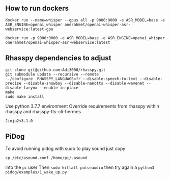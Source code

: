 ## How to run dockers

```
docker run --name=whisper --gpus all -p 9000:9000 -e ASR_MODEL=base -e ASR_ENGINE=openai_whisper onerahmet/openai-whisper-asr-webservice:latest-gpu
```

```
docker run -p 9000:9000 -e ASR_MODEL=base -e ASR_ENGINE=openai_whisper onerahmet/openai-whisper-asr-webservice:latest
```

## Rhasspy dependencies to adjust 

```
git clone git@github.com:Adi3000/rhasspy.git
git submodule update --recursive --remote
 ./configure  RHASSPY_LANGUAGE=fr --disable-speech-to-text --disable-precise --disable-snowboy --disable-nanotts --disable-wavenet --disable-larynx --enable-in-place
make
sudo make install
```

Use python 3.7.7 environment
Override requirements from rhasspy within rhasspy and rhasspy-tts-cli-hermes

```
Jinja2<3.1.0
```


## PiDog

To avoid running pidog with sudo to play sound just copy 
```
cp /etc/asound.conf /home/pi/.asound
```
into the `pi` user
Then `sudo killall pulseaudio`
then try again a `python3 pidog/examples/1_wake_up.py`

